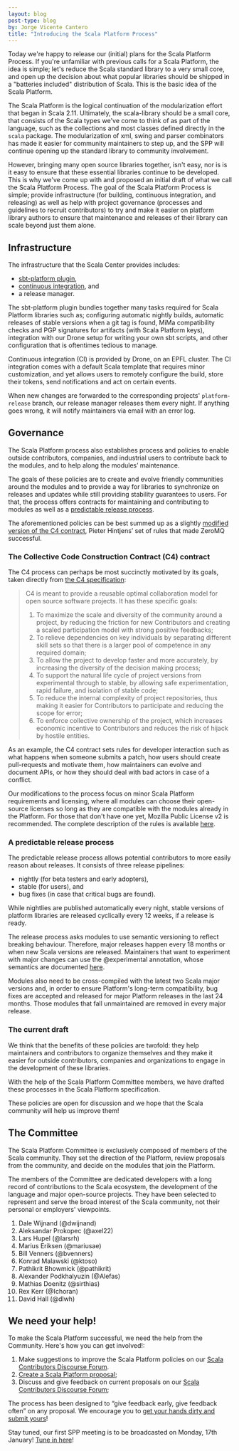 ```yaml
---
layout: blog
post-type: blog
by: Jorge Vicente Cantero
title: "Introducing the Scala Platform Process"
---
```


Today we're happy to release our (initial) plans for the Scala Platform Process.
If you're unfamiliar with previous calls for a Scala Platform, the idea is
simple; let's reduce the Scala standard library to a very small core, and open
up the decision about what popular libraries should be shipped in a "batteries
included" distribution of Scala. This is the basic idea of the Scala Platform.

The Scala Platform is the logical continuation of the modularization effort
that began in Scala 2.11. Ultimately, the scala-library should be a small core,
that consists of the Scala types we've come to think of as part of the language,
such as the collections and most classes defined directly in the `scala` package.
The modularization of xml, swing and parser combinators has made it easier for
community maintainers to step up, and the SPP will continue opening up the
standard library to community involvement.

However, bringing many open source libraries together,
isn't easy, nor is is it easy to ensure that these essential libraries continue
to be developed. This is why we've come up with and proposed an initial draft of
what we call the Scala Platform Process. The goal of the Scala Platform Process
is simple; provide infrastructure (for building, continuous integration, and
releasing) as well as help with project governance (processes and guidelines to
recruit contributors) to try and make it easier on platform library authors to
ensure that maintenance and releases of their library can scale beyond just them
alone.

## Infrastructure

The infrastructure that the Scala Center provides includes:

* [sbt-platform plugin](https://scalacenter.github.io/platform-staging/sbt-platform.html),
* [continuous integration](https://scalacenter.github.io/platform-staging/ci-integration.html), and
* a release manager.

The sbt-platform plugin bundles together many tasks required for Scala Platform
libraries such as; configuring automatic nightly builds, automatic releases of
stable versions when a git tag is found, MiMa compatibility checks and PGP
signatures for artifacts (with Scala Platform keys), integration with our Drone
setup for writing your own sbt scripts, and other configuration that is
oftentimes tedious to manage.

Continuous integration (CI) is provided by Drone, on an EPFL cluster. The CI
integration comes with a default Scala template that requires minor
customization, and yet allows users to remotely configure the build, store their
tokens, send notifications and act on certain events.

When new changes are forwarded to the corresponding projects' `platform-release`
branch, our release manager releases them every night. If anything goes wrong,
it will notify maintainers via email with an error log.

## Governance

The Scala Platform process also establishes process and policies to enable
outside contributors, companies, and industrial users to contribute back to the
modules, and to help along the modules’ maintenance.

The goals of these policies are to create and evolve friendly communities around
the modules and to provide a way for libraries to synchronize on releases and
updates while still providing stability guarantees to users. For that, the
process offers contracts for maintaining and contributing to modules as well as
a [predictable release process](https://scalacenter.github.io/platform-staging/policies.html#policies-on-release-and-stability).

The aforementioned policies can be best summed up as a slightly [modified version
of the C4 contract](https://scalacenter.github.io/platform-staging/policies.html#policies-on-committers-and-contributors), Pieter Hintjens’ set of rules that made ZeroMQ successful.

### The Collective Code Construction Contract (C4) contract

The C4 process can perhaps be most succinctly motivated by its goals, taken directly from [the C4 specification](https://rfc.zeromq.org/spec:42/C4/):

<blockquote>
C4 is meant to provide a reusable optimal collaboration model for open source software projects. It has these specific goals:
<ol>
  <li>To maximize the scale and diversity of the community around a project, by reducing the friction for new Contributors and creating a scaled participation model with strong positive feedbacks;</li>
  <li>To relieve dependencies on key individuals by separating different skill sets so that there is a larger pool of competence in any required domain;</li>
  <li>To allow the project to develop faster and more accurately, by increasing the diversity of the decision making process;</li>
  <li>To support the natural life cycle of project versions from experimental through to stable, by allowing safe experimentation, rapid failure, and isolation of stable code;</li>
  <li>To reduce the internal complexity of project repositories, thus making it easier for Contributors to participate and reducing the scope for error;</li>
  <li>To enforce collective ownership of the project, which increases economic incentive to Contributors and reduces the risk of hijack by hostile entities.</li>
</ol>
</blockquote>

As an example, the C4 contract sets rules for developer interaction such as what
happens when someone submits a patch, how users should create pull-requests and
motivate them, how maintainers can evolve and document APIs, or how they should
deal with bad actors in case of a conflict.

Our modifications to the process focus on minor Scala Platform requirements and
licensing, where all modules can choose their open-source licenses so long as
they are compatible with the modules already in the Platform. For those that
don't have one yet, Mozilla Public License v2 is recommended. The complete
description of the rules is available
[here](https://scalacenter.github.io/platform-staging/policies.html#policies-on-committers-and-contributors).

### A predictable release process
The predictable release process allows potential contributors to more easily
reason about releases. It consists of three release pipelines:

* nightly (for beta testers and early adopters),
* stable (for users), and
* bug fixes (in case that critical bugs are found).

While nightlies are published automatically every night, stable versions of
platform libraries are released cyclically every 12 weeks, if a release is
ready.

The release process asks modules to use semantic versioning to reflect breaking
behaviour. Therefore, major releases happen every 18 months or when new Scala
versions are released. Maintainers that want to experiment with major changes
can use the @experimental annotation, whose semantics are documented [here](https://scalacenter.github.io/platform-staging/platform.html#expectations).

Modules also need to be cross-compiled with the latest two Scala major versions
and, in order to ensure Platform's long-term compatibility, bug fixes are
accepted and released for major Platform releases in the last 24 months. Those
modules that fall unmaintained are removed in every major release.

### The current draft

We think that the benefits of these policies are twofold: they help maintainers
and contributors to organize themselves and they make it easier for outside
contributors, companies and organizations to engage in the development of these
libraries.

With the help of the Scala Platform Committee members, we have drafted these
processes in the Scala Platform specification.

These policies are open for discussion and we hope that the Scala community will
help us improve them!

## The Committee

The Scala Platform Committee is exclusively composed of members of the Scala
community. They set the direction of the Platform, review proposals from the
community, and decide on the modules that join the Platform.

The members of the Committee are dedicated developers with a long record of
contributions to the Scala ecosystem, the development of the language and major
open-source projects. They have been selected to represent and serve the broad
interest of the Scala community, not their personal or employers' viewpoints.

1. Dale Wijnand (@dwijnand)
1. Aleksandar Prokopec (@axel22)
1. Lars Hupel (@larsrh)
1. Marius Eriksen (@mariusae)
1. Bill Venners (@bvenners)
1. Konrad Malawski (@ktoso)
1. Pathikrit Bhowmick (@pathikrit)
1. Alexander Podkhalyuzin (@Alefas)
1. Mathias Doenitz (@sirthias)
1. Rex Kerr (@Ichoran)
1. David Hall (@dlwh)

## We need your help!
To make the Scala Platform successful, we need the help from the Community. Here's how you can get involved!:

1. Make suggestions to improve the Scala Platform policies on our [Scala Contributors Discourse Forum][discourse].
2. [Create a Scala Platform proposal](https://scalacenter.github.io/platform-staging/proposal-submission.html);
3. Discuss and give feedback on current proposals on our [Scala Contributors Discourse Forum][discourse];

The process has been designed to “give feedback early, give feedback often” on
any proposal. We encourage you to [get your hands dirty and submit
yours](https://scalacenter.github.io/platform-staging/proposal-submission.html)!

Stay tuned, our first SPP meeting is to be broadcasted on Monday, 17th January!
[Tune in here](https://www.youtube.com/watch?v=eqSSXg7Up2I)!

[discourse]: https://contributors.scala-lang.org/
